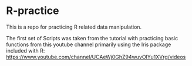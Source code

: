 # R-practice
This is a repo for practicing R related data manipulation.


The first set of Scripts was taken from the tutorial with practicing basic functions from this youtube channel primarily using the Iris package included with R:
https://www.youtube.com/channel/UCAeWj0GhZ94wuvOIYu1XVrg/videos
